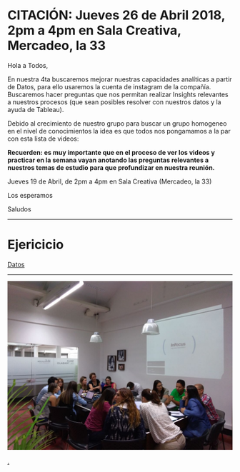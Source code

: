 # CITACIÓN: **Jueves 26 de Abril 2018, 2pm a 4pm en Sala Creativa, Mercadeo, la 33**

Hola a Todos,

En nuestra 4ta buscaremos mejorar nuestras capacidades analíticas a partir de Datos, para ello usaremos la cuenta de instagram de la compañía. Buscaremos hacer preguntas que nos permitan realizar Insights relevantes a nuestros procesos (que sean posibles resolver con nuestros datos y la ayuda de Tableau).

Debido al crecimiento de nuestro grupo para buscar un grupo homogeneo en el nivel de conocimientos la idea es que todos nos pongamamos a la par con esta lista de videos:

**Recuerden: es muy importante que en el proceso de ver los videos y practicar en la semana vayan anotando las preguntas relevantes a nuestros temas de estudio para que profundizar  en nuestra reunión.**

Jueves 19 de Abril, de 2pm a 4pm en Sala Creativa (Mercadeo, la 33)

Los esperamos

Saludos

_________________________________________________________

# Ejericicio




[Datos](datos)

_________________________________________________________

![Sesion 4](/aux/2.jpeg)

















[.](https://www.superdatascience.com/case-study-014-tableau-african-mobile-profitability-analysis/)
